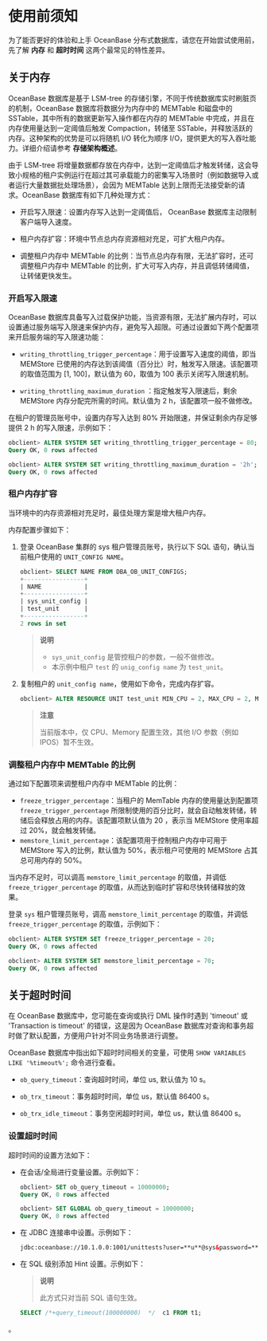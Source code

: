 # 使用前须知

为了能否更好的体验和上手 OceanBase 分布式数据库，请您在开始尝试使用前，先了解 **内存** 和 **超时时间** 这两个最常见的特性差异。

## 关于内存
OceanBase 数据库是基于 LSM-tree 的存储引擎，不同于传统数据库实时刷脏页的机制，OceanBase 数据库将数据分为内存中的 MEMTable 和磁盘中的 SSTable，其中所有的数据更新写入操作都在内存的 MEMTable 中完成，并且在内存使用量达到一定阈值后触发 Compaction，转储至 SSTable，并释放活跃的内存。这种架构的优势是可以将随机 I/O 转化为顺序 I/O，提供更大的写入吞吐能力。详细介绍请参考 **存储架构概述**。

由于 LSM-tree 将增量数据都存放在内存中，达到一定阈值后才触发转储，这会导致小规格的租户实例运行在超过其可承载能力的密集写入场景时（例如数据导入或者运行大量数据批处理场景），会因为 MEMTable 达到上限而无法接受新的请求。OceanBase 数据库有如下几种处理方式：

* 开启写入限速：设置内存写入达到一定阈值后， OceanBase 数据库主动限制客户端导入速度。
  
* 租户内存扩容：环境中节点总内存资源相对充足，可扩大租户内存。

* 调整租户内存中 MEMTable 的比例：当节点总内存有限，无法扩容时，还可调整租户内存中 MEMTable 的比例，扩大可写入内存，并且调低转储阈值，让转储更快发生。

### 开启写入限速

OceanBase 数据库具备写入过载保护功能，当资源有限，无法扩展内存时，可以设置通过服务端写入限速来保护内存，避免写入超限。可通过设置如下两个配置项来开启服务端的写入限速功能：

* `writing_throttling_trigger_percentage`：用于设置写入速度的阈值，即当 MEMStore 已使用的内存达到该阈值（百分比）时，触发写入限速。该配置项的取值范围为 [1, 100]，默认值为 60，取值为 100 表示关闭写入限速机制。

* `writing_throttling_maximum_duration` ：指定触发写入限速后，剩余 MEMStore 内存分配完所需的时间。默认值为 2 h，该配置项一般不做修改。

在租户的管理员账号中，设置内存写入达到 80% 开始限速，并保证剩余内存足够提供 2 h 的写入限速，示例如下：

```sql
obclient> ALTER SYSTEM SET writing_throttling_trigger_percentage = 80; 
Query OK, 0 rows affected

obclient> ALTER SYSTEM SET writing_throttling_maximum_duration = '2h';
Query OK, 0 rows affected
```

### 租户内存扩容

当环境中的内存资源相对充足时，最佳处理方案是增大租户内存。

内存配置步骤如下：

1. 登录 OceanBase 集群的 sys 租户管理员账号，执行以下 SQL 语句，确认当前租户使用的 `UNIT_CONFIG NAME`。

   ```sql
   obclient> SELECT NAME FROM DBA_OB_UNIT_CONFIGS;
   +-----------------+
   | NAME            |
   +-----------------+
   | sys_unit_config |
   | test_unit       |
   +-----------------+
   2 rows in set
   ```

   > **说明**
   >
   > * `sys_unit_config` 是管控租户的参数，一般不做修改。
   > * 本示例中租户 `test` 的 `unig_config name` 为 `test_unit`。

2. 复制租户的 `unit_config name`，使用如下命令，完成内存扩容。

   ```sql
   obclient> ALTER RESOURCE UNIT test_unit MIN_CPU = 2, MAX_CPU = 2, MEMORY_SIZE = '10G', MAX_IOPS = 10000, MIN_IOPS = 10000; 
   ```

   >**注意**
   >
   >当前版本中，仅 CPU、Memory 配置生效，其他 I/O 参数（例如 IPOS）暂不生效。

### 调整租户内存中 MEMTable 的比例

通过如下配置项来调整租户内存中 MEMTable 的比例：

* `freeze_trigger_percentage`：当租户的 MemTable 内存的使用量达到配置项 `freeze_trigger_percentage` 所限制使用的百分比时，就会自动触发转储，转储后会释放占用的内存。该配置项默认值为 20 ，表示当 MEMStore 使用率超过 20%，就会触发转储。
* `memstore_limit_percentage`：该配置项用于控制租户内存中可用于 MEMStore 写入的比例，默认值为 50%，表示租户可使用的 MEMStore 占其总可用内存的 50%。

当内存不足时，可以调高 `memstore_limit_percentage` 的取值，并调低 `freeze_trigger_percentage` 的取值，从而达到临时扩容和尽快转储释放的效果。

登录 `sys` 租户管理员账号，调高 `memstore_limit_percentage` 的取值，并调低 `freeze_trigger_percentage` 的取值，示例如下：

```sql
obclient> ALTER SYSTEM SET freeze_trigger_percentage = 20;
Query OK, 0 rows affected 

obclient> ALTER SYSTEM SET memstore_limit_percentage = 70;
Query OK, 0 rows affected
```

## 关于超时时间

在 OceanBase 数据库中，您可能在查询或执行 DML 操作时遇到 'timeout' 或 'Transaction is timeout' 的错误，这是因为 OceanBase 数据库对查询和事务超时做了默认配置，方便用户针对不同业务场景进行调整。

OceanBase 数据库中指出如下超时时间相关的变量，可使用 `SHOW VARIABLES LIKE '%timeout%';` 命令进行查看。

* `ob_query_timeout`：查询超时时间，单位 us, 默认值为 10 s。

* `ob_trx_timeout`：事务超时时间，单位 us，默认值 86400 s。

* `ob_trx_idle_timeout`：事务空闲超时时间，单位 us，默认值 86400 s。

### 设置超时时间

超时时间的设置方法如下：

* 在会话/全局进行变量设置。示例如下：

   ```sql
   obclient> SET ob_query_timeout = 10000000;
   Query OK, 0 rows affected 

   obclient> SET GLOBAL ob_query_timeout = 10000000;
   Query OK, 0 rows affected 
   ```

* 在 JDBC 连接串中设置。示例如下： 

   ```html
   jdbc:oceanbase://10.1.0.0:1001/unittests?user=**u**@sys&password=***1**&sessionVariables = ob_query_timeout = 60000000000,ob_trx_timeout = 60000000000&xxxx
   ```

* 在 SQL 级别添加 Hint 设置。示例如下：

   > **说明**
   > 
   > 此方式只对当前 SQL 语句生效。

   ```sql
   SELECT /*+query_timeout(100000000)  */  c1 FROM t1; 
   ```

<!--更多关于开发、运维方面的详细内容，请参见 **开发者指南** 和 **运维指南**-->。
